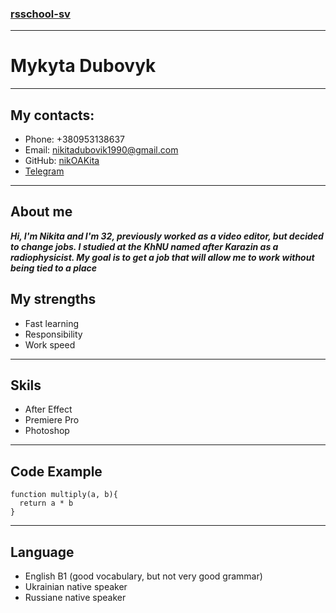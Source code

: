 ### [rsschool-sv](https://github.com/NikitaDubovyk)
---
# Mykyta Dubovyk

---
## My contacts:

* Phone: +380953138637
* Email: nikitadubovik1990@gmail.com
* GitHub: [nikOAKita](https://github.com/NikitaDubovyk)  
* [Telegram](@NikitaOak)
---
## About me
___Hi, I'm Nikita and I'm 32, previously worked as a video editor, but decided to change jobs. I studied at the KhNU named after Karazin as a radiophysicist. My goal is to get a job that will allow me to work without being tied to a place___
## My strengths
* Fast learning
* Responsibility
* Work speed

---
## Skils
* After Effect
* Premiere Pro
* Photoshop
---
## Code Example
```
function multiply(a, b){
  return a * b
}
```
---

## Language
* English B1 (good vocabulary, but not very good grammar)
* Ukrainian native speaker
* Russiane native speaker
